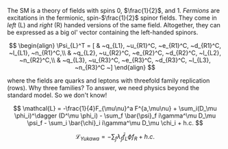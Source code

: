 
The SM is a theory of fields with spins $0$, $\frac{1}{2}$, and $1$.
*Fermions* are excitations in the fermionic, spin-$\frac{1}{2}$ spinor fields.
They come in *left* (L) and *right* (R) handed versions of the same field.
Altogether, they can be expressed as a big ol' vector containing the left-handed spinors.

$$
\begin{align}
\Psi_{L}^T = 
[     
  & ~q_{L1}, 
    ~u_{R1}^C, 
    ~e_{R1}^C,
    ~d_{R1}^C,
    ~l_{L1},
    ~n_{R1}^C,\\
  & ~q_{L2}, 
    ~u_{R2}^C, 
    ~e_{R2}^C,
    ~d_{R2}^C,
    ~l_{L2},
    ~n_{R2}^C,\\
  & ~q_{L3}, 
    ~u_{R3}^C, 
    ~e_{R3}^C,
    ~d_{R3}^C,
    ~l_{L3},
    ~n_{R3}^C
~]
\end{align}
$$

where the fields are quarks and leptons with threefold family replication (rows).
Why three families?
To answer, we need physics beyond the standard model.
So we don't know!





$$
\mathcal{L} = -\frac{1}{4}F_{\mu\nu}^a F^{a,\mu\nu} + \sum_i(D_\mu \phi_i)^\dagger (D^\mu \phi_i) - \sum_f \bar{\psi}_f i\gamma^\mu D_\mu \psi_f - \sum_i \bar{\chi}_i i\gamma^\mu D_\mu \chi_i + h.c.
$$

$$
\mathcal{L}_{Yukawa} = -\sum_{f}\lambda_f \bar{f}_L \phi f_R + h.c.
$$